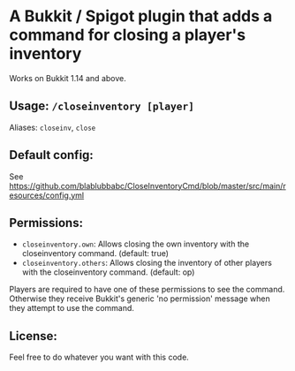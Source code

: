 # A Bukkit / Spigot plugin that adds a command for closing a player's inventory

Works on Bukkit 1.14 and above.

## Usage: `/closeinventory [player]`
Aliases: `closeinv`, `close`

## Default config:

See https://github.com/blablubbabc/CloseInventoryCmd/blob/master/src/main/resources/config.yml

## Permissions:

* `closeinventory.own`: Allows closing the own inventory with the closeinventory command. (default: true)
* `closeinventory.others`: Allows closing the inventory of other players with the closeinventory command. (default: op)

Players are required to have one of these permissions to see the command. Otherwise they receive Bukkit's generic 'no permission' message when they attempt to use the command.

## License:

Feel free to do whatever you want with this code.
